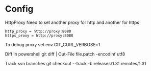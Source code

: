 Config
======

HttpProxy
Need to set another proxy for http and another for https

    http_proxy = http://proxy:8080
    https_proxy = http://proxy:8080

To debug proxy set env GIT_CURL_VERBOSE=1

Diff in powershell
    git diff | Out-File file.patch -encodinf utf8

Track svn branches
    git checkout --track -b releases/1.31 remotes/1.31
